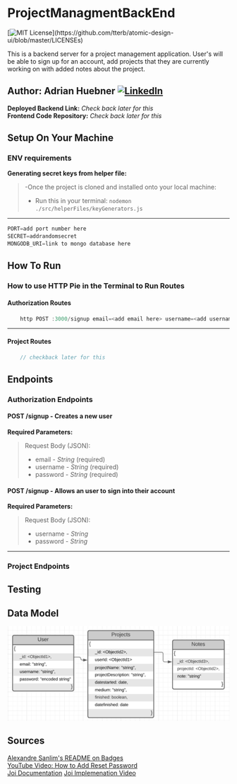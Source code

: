 # ProjectManagmentBackEnd

[![MIT License](https://img.shields.io/apm/l/atomic-design-ui.svg?)](https://github.com/tterb/atomic-design-ui/blob/master/LICENSEs)

This is a backend server for a project management application. User's will be able to sign up for an account, add projects that they are currently working on with added notes about the project.

## **Author:** Adrian Huebner [![LinkedIn](https://img.shields.io/badge/LinkedIn-0077B5?style=for-the-badge&logo=linkedin&logoColor=white)](https://www.linkedin.com/in/adrianhuebner/)

**Deployed Backend Link:** *Check back later for this*  
**Frontend Code Repository:** *Check back later for this*

## Setup On Your Machine

### ENV requirements

**Generating secret keys from helper file:**  
>-Once the project is cloned and installed onto your local machine:  
  >- Run this in your terminal: `nodemon ./src/helperFiles/keyGenerators.js`

---

```js
PORT=add port number here  
SECRET=addrandomsecret  
MONGODB_URI=link to mongo database here
```

## How To Run

### How to use HTTP Pie in the Terminal to Run Routes

#### Authorization Routes

``` js
    http POST :3000/signup email=<add email here> username=<add username here> password=<add password here>
```

---

#### Project Routes

```js
    // checkback later for this
```

## Endpoints

### Authorization Endpoints

#### **POST /signup** - Creates a new user

**Required Parameters:**

>Request Body (JSON):
>- email - _String_ (required)
>- username - _String_ (required)
>- password - _String_ (required)

#### **POST /signup** - Allows an user to sign into their account

**Required Parameters:**

>Request Body (JSON):
>- username - _String_
>- password - _String_

---

### Project Endpoints

## Testing

## Data Model

![DataModel](./assets/DataModel.png)

## Sources

[Alexandre Sanlim's README on Badges](https://github.com/alexandresanlim/Badges4-README.md-Profile)  
[YouTube Video: How to Add Reset Password](https://www.youtube.com/watch?v=lLVmH6SB2Z4)  
[Joi Documentation](https://joi.dev/)
[Joi Implemenation Video](https://www.youtube.com/watch?v=u9kxYilQ9l8&t=381s)
